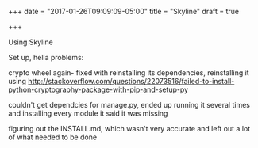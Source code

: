 +++
date = "2017-01-26T09:09:09-05:00"
title = "Skyline"
draft = true

+++



Using Skyline

Set up, hella problems:

crypto wheel again- fixed with reinstalling its dependencies, reinstalling it using http://stackoverflow.com/questions/22073516/failed-to-install-python-cryptography-package-with-pip-and-setup-py

couldn't get dependcies for manage.py, ended up running it several times and installing every module it said it was missing

figuring out the INSTALL.md, which wasn't very accurate and left out a lot of what needed to be done